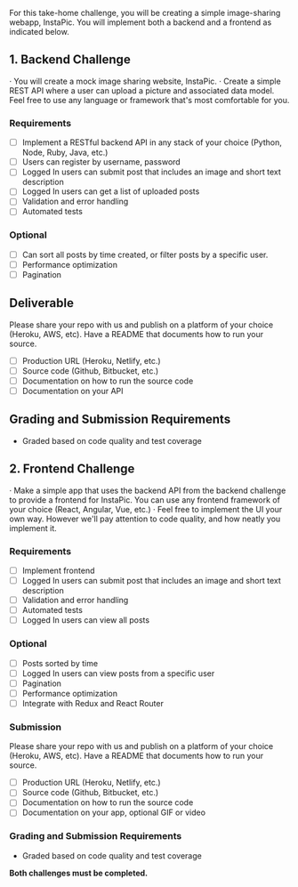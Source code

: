 For this take-home challenge, you will be creating a simple image-sharing webapp, InstaPic. You will implement both a backend and a frontend as indicated below.

## 1. Backend Challenge
· You will create a mock image sharing website, InstaPic.
· Create a simple REST API where a user can upload a picture and associated data model. Feel free to use any language or framework that's most comfortable for you.
### Requirements
- [ ] Implement a RESTful backend API in any stack of your choice (Python, Node, Ruby, Java, etc.)
- [ ] Users can register by username, password
- [ ] Logged In users can submit post that includes an image and short text description
- [ ] Logged In users can get a list of uploaded posts
- [ ] Validation and error handling
- [ ] Automated tests

### Optional
- [ ] Can sort all posts by time created, or filter posts by a specific user.
- [ ] Performance optimization
- [ ] Pagination

## Deliverable
Please share your repo with us and publish on a platform of your choice (Heroku, AWS, etc). Have a README that documents how to run your source.
- [ ] Production URL (Heroku, Netlify, etc.)
- [ ] Source code (Github, Bitbucket, etc.)
- [ ] Documentation on how to run the source code
- [ ] Documentation on your API

## Grading and Submission Requirements
- Graded based on code quality and test coverage

## 2. Frontend Challenge
· Make a simple app that uses the backend API from the backend challenge to provide a frontend for InstaPic. You can use any frontend framework of your choice (React, Angular, Vue, etc.)
· Feel free to implement the UI your own way. However we'll pay attention to code quality, and how neatly you implement it.
### Requirements
- [ ] Implement frontend
- [ ] Logged In users can submit post that includes an image and short text description
- [ ] Validation and error handling
- [ ] Automated tests
- [ ] Logged In users can view all posts

### Optional
- [ ] Posts sorted by time
- [ ] Logged In users can view posts from a specific user
- [ ] Pagination
- [ ] Performance optimization
- [ ] Integrate with Redux and React Router

### Submission
Please share your repo with us and publish on a platform of your choice (Heroku, AWS, etc). Have a README that documents how to run your source.
- [ ] Production URL (Heroku, Netlify, etc.)
- [ ] Source code (Github, Bitbucket, etc.)
- [ ] Documentation on how to run the source code
- [ ] Documentation on your app, optional GIF or video

### Grading and Submission Requirements
- Graded based on code quality and test coverage

__Both challenges must be completed.__
